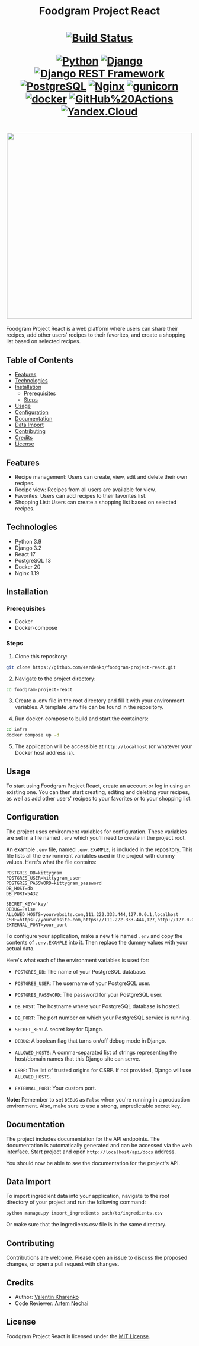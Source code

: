 <h1 align="center">Foodgram Project React </h1>
<h1 align="center">
  
  [![Build Status](https://img.shields.io/endpoint.svg?url=https%3A%2F%2Factions-badge.atrox.dev%2F4erdenko%2Ffoodgram-project-react%2Fbadge&style=flat)](https://actions-badge.atrox.dev/4erdenko/foodgram-project-react/goto)
  
[![Python](https://img.shields.io/badge/-Python-464646?style=flat-square&logo=Python)](https://www.python.org/)
[![Django](https://img.shields.io/badge/-Django-464646?style=flat-square&logo=Django)](https://www.djangoproject.com/)
[![Django REST Framework](https://img.shields.io/badge/-Django%20REST%20Framework-464646?style=flat-square&logo=Django%20REST%20Framework)](https://www.django-rest-framework.org/)
[![PostgreSQL](https://img.shields.io/badge/-PostgreSQL-464646?style=flat-square&logo=PostgreSQL)](https://www.postgresql.org/)
[![Nginx](https://img.shields.io/badge/-NGINX-464646?style=flat-square&logo=NGINX)](https://nginx.org/ru/)
[![gunicorn](https://img.shields.io/badge/-gunicorn-464646?style=flat-square&logo=gunicorn)](https://gunicorn.org/)
[![docker](https://img.shields.io/badge/-Docker-464646?style=flat-square&logo=docker)](https://www.docker.com/)
[![GitHub%20Actions](https://img.shields.io/badge/-GitHub%20Actions-464646?style=flat-square&logo=GitHub%20actions)](https://github.com/features/actions)
[![Yandex.Cloud](https://img.shields.io/badge/-Yandex.Cloud-464646?style=flat-square&logo=Yandex.Cloud)](https://cloud.yandex.ru/)  
</h1>
  
<h1 align="center"><img src="https://i.imgur.com/E0AsEow.png" align="center" height="500" />
</h1>

Foodgram Project React is a web platform where users can share their recipes, add other users' recipes to their favorites, and create a shopping list based on selected recipes.

## Table of Contents

- [Features](#features)
- [Technologies](#technologies)
- [Installation](#installation)
  - [Prerequisites](#prerequisites)
  - [Steps](#steps)
- [Usage](#usage)
- [Configuration](#configuration)
- [Documentation](#documentation)
- [Data Import](#data-import)
- [Contributing](#contributing)
- [Credits](#credits)
- [License](#license)

## Features

- Recipe management: Users can create, view, edit and delete their own recipes.
- Recipe view: Recipes from all users are available for view.
- Favorites: Users can add recipes to their favorites list.
- Shopping List: Users can create a shopping list based on selected recipes.

## Technologies

- Python 3.9
- Django 3.2
- React 17
- PostgreSQL 13
- Docker 20
- Nginx 1.19

## Installation

### Prerequisites

- Docker
- Docker-compose

### Steps

1. Clone this repository:

```bash
git clone https://github.com/4erdenko/foodgram-project-react.git
```

2. Navigate to the project directory:

```bash
cd foodgram-project-react
```

3. Create a .env file in the root directory and fill it with your environment variables. A template .env file can be found in the repository.

4. Run docker-compose to build and start the containers:

```bash
cd infra
docker compose up -d
```

5. The application will be accessible at `http://localhost` (or whatever your Docker host address is).

## Usage

To start using Foodgram Project React, create an account or log in using an existing one. You can then start creating, editing and deleting your recipes, as well as add other users' recipes to your favorites or to your shopping list.
## Configuration

The project uses environment variables for configuration. These variables are set in a file named `.env` which you'll need to create in the project root.

An example `.env` file, named `.env.EXAMPLE`, is included in the repository. This file lists all the environment variables used in the project with dummy values. Here's what the file contains:

```
POSTGRES_DB=kittygram
POSTGRES_USER=kittygram_user
POSTGRES_PASSWORD=kittygram_password
DB_HOST=db
DB_PORT=5432

SECRET_KEY='key'
DEBUG=False
ALLOWED_HOSTS=yourwebsite.com,111.222.333.444,127.0.0.1,localhost
CSRF=https://yourwebsite.com,https://111.222.333.444,127,http://127.0.0.1,http://localhost
EXTERNAL_PORT=your_port
```

To configure your application, make a new file named `.env` and copy the contents of `.env.EXAMPLE` into it. Then replace the dummy values with your actual data.

Here's what each of the environment variables is used for:

- `POSTGRES_DB`: The name of your PostgreSQL database.
- `POSTGRES_USER`: The username of your PostgreSQL user.
- `POSTGRES_PASSWORD`: The password for your PostgreSQL user.
- `DB_HOST`: The hostname where your PostgreSQL database is hosted.
- `DB_PORT`: The port number on which your PostgreSQL service is running.

- `SECRET_KEY`: A secret key for Django.
- `DEBUG`: A boolean flag that turns on/off debug mode in Django.
- `ALLOWED_HOSTS`: A comma-separated list of strings representing the host/domain names that this Django site can serve.
- `CSRF`: The list of trusted origins for CSRF. If not provided, Django will use `ALLOWED_HOSTS`.
- `EXTERNAL_PORT`: Your custom port.  

**Note:** Remember to set `DEBUG` as `False` when you're running in a production environment. Also, make sure to use a strong, unpredictable secret key.
## Documentation

The project includes documentation for the API endpoints. The documentation is automatically generated and can be accessed via the web interface.
Start project and open `http://localhost/api/docs` address.

You should now be able to see the documentation for the project's API.
## Data Import

To import ingredient data into your application, navigate to the root directory of your project and run the following command:

```bash
python manage.py import_ingredients path/to/ingredients.csv
```
Or make sure that the ingredients.csv file is in the same directory.

## Contributing

Contributions are welcome. Please open an issue to discuss the proposed changes, or open a pull request with changes.

## Credits

- Author: [Valentin Kharenko](https://github.com/4erdenko)
- Code Reviewer: [Artem Nechai](https://github.com/Corrosion667)

## License

Foodgram Project React is licensed under the [MIT License](LICENSE).
